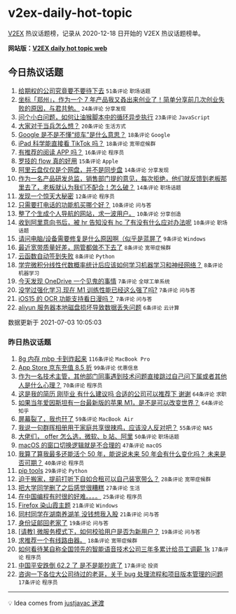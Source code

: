# v2ex-daily-hot-topic

[V2EX](https://www.v2ex.com/) 热议话题榜，记录从 2020-12-18 日开始的 V2EX 热议话题榜单。

**网站版：[V2EX daily hot topic web](https://boojack.github.io/v2ex-daily-hot-topic-web/)**

## 今日热议话题

<!-- TODAY BEGIN -->

1. [给期权的公司究竟要不要待下去](https://www.v2ex.com/t/787259) `51条评论` `职场话题`
1. [坐标「郑州」，作为一个 7 年产品我又叒出来创业了！简单分享前几次创业失败的原因，与君共勉。](https://www.v2ex.com/t/787263) `24条评论` `分享发现`
1. [问个小白问题，如何让油猴脚本中的循环异步执行](https://www.v2ex.com/t/787256) `23条评论` `JavaScript`
1. [大家对于当兵怎么想？](https://www.v2ex.com/t/787278) `20条评论` `生活方式`
1. [Google 是不是不懂“缆车”是什么意思？](https://www.v2ex.com/t/787270) `18条评论` `Google`
1. [iPad 科学能直接看 TikTok 吗？](https://www.v2ex.com/t/787254) `18条评论` `宽带症候群`
1. [有推荐的阅读 APP 吗？](https://www.v2ex.com/t/787310) `16条评论` `程序员`
1. [罗技的 flow 真的好用](https://www.v2ex.com/t/787272) `15条评论` `Apple`
1. [阿里云盘仅仅是个网盘，并不是同步盘](https://www.v2ex.com/t/787258) `14条评论` `分享发现`
1. [作为一名产品研发总监，销售部门提的意见，每次拒绝，他们就反馈到老板那里去了，老板就认为我们不配合！怎么破？](https://www.v2ex.com/t/787251) `14条评论` `职场话题`
1. [发现一个惊天大秘密](https://www.v2ex.com/t/787252) `12条评论` `程序员`
1. [只需要打电话的功能机买哪个好？](https://www.v2ex.com/t/787286) `10条评论` `问与答`
1. [整了个生成个人导航的网站，求一波用户。](https://www.v2ex.com/t/787266) `10条评论` `分享创造`
1. [收到阿里意向书后，被 hr 告知没有 hc 了有没有什么应对办法呢](https://www.v2ex.com/t/787255) `10条评论` `职场话题`
1. [请问电脑/设备需要修复是什么原因啊（似乎是蓝屏了](https://www.v2ex.com/t/787304) `9条评论` `Windows`
1. [最近宽带质量好差，网管都做不下去了](https://www.v2ex.com/t/787299) `8条评论` `宽带症候群`
1. [云函数自动签到失败](https://www.v2ex.com/t/787287) `8条评论` `Python`
1. [学完微积分线性代数概率统计后应该如何学习机器学习和神经网络？](https://www.v2ex.com/t/787261) `8条评论` `机器学习`
1. [今天发现 OneDrive 一个见鬼的事情](https://www.v2ex.com/t/787285) `7条评论` `全球工单系统`
1. [没学过强化学习,现在 M1 训练性能已经这么强了吗?](https://www.v2ex.com/t/787271) `7条评论` `问与答`
1. [iOS15 的 OCR 功能支持看日漫吗？](https://www.v2ex.com/t/787257) `7条评论` `问与答`
1. [aliyun 服务器本地磁盘损坏导致数据丢失问题](https://www.v2ex.com/t/787328) `6条评论` `云计算`

数据更新于 2021-07-03 10:05:03

<!-- TODAY END -->

### 昨日热议话题

<!-- YESTERDAY BEGIN -->

1. [8g 内存 mbp 卡到炸起来](https://www.v2ex.com/t/787036) `116条评论` `MacBook Pro`
1. [App Store 京东充值 8.5 折](https://www.v2ex.com/t/787048) `99条评论` `优惠信息`
1. [作为一名技术主管，其他部门同事遇到技术问题直接跳过自己问下属或者其他人是什么心理？](https://www.v2ex.com/t/787072) `70条评论` `程序员`
1. [这是我的简历 刚毕业 有什么建议吗 合适的公司可以推荐下 谢谢](https://www.v2ex.com/t/787102) `64条评论` `求职`
1. [如果当年爱因斯坦有一台最新版的苹果 M1，是不是可以改变世界？](https://www.v2ex.com/t/787123) `64条评论` `知乎`
1. [屏幕裂了，我也幵了](https://www.v2ex.com/t/787042) `59条评论` `MacBook Air`
1. [我说一句群晖相册用于家庭共享很辣鸡，应该没人反对吧？](https://www.v2ex.com/t/787103) `55条评论` `NAS`
1. [大佬们， offer 怎么选，微软、b 站、阿里](https://www.v2ex.com/t/787201) `50条评论` `职场话题`
1. [macOS 的窗口切换逻辑就是不合理的](https://www.v2ex.com/t/787124) `47条评论` `macOS`
1. [我算了算我最多还能活个 50 年，能说说未来 50 年会有什么变化吗？ 未来是否可期？](https://www.v2ex.com/t/787066) `40条评论` `程序员`
1. [pip tools](https://www.v2ex.com/t/787188) `29条评论` `Python`
1. [迫于搬家，提前打听下自如合租可以自己装宽带么？](https://www.v2ex.com/t/787116) `28条评论` `宽带症候群`
1. [把大学同学删了之后感觉很糟糕](https://www.v2ex.com/t/787210) `27条评论` `生活`
1. [在中国编程有时很的好难。。。。](https://www.v2ex.com/t/787163) `25条评论` `程序员`
1. [Firefox 染山霞主题](https://www.v2ex.com/t/787228) `21条评论` `Windows`
1. [同村同学在湖南养湖羊 没钱想我入股](https://www.v2ex.com/t/787073) `21条评论` `问与答`
1. [身份证邮回老家了](https://www.v2ex.com/t/787161) `19条评论` `问与答`
1. [[请教] 微服务模式下，如何校验用户是否为新用户？](https://www.v2ex.com/t/787054) `19条评论` `问与答`
1. [求推荐一个有线路由器。](https://www.v2ex.com/t/787176) `18条评论` `宽带症候群`
1. [如何看待某自称全国领先的智能语音技术公司三年多累计给员工调薪 1k](https://www.v2ex.com/t/787221) `17条评论` `程序员`
1. [中国平安跌倒 62.2 了 是不是能抄底了](https://www.v2ex.com/t/787150) `17条评论` `投资`
1. [咨询一下各位大公司待过的老哥，关于 bug 处理流程和项目版本管理的问题](https://www.v2ex.com/t/787091) `17条评论` `程序员`

<!-- YESTERDAY END -->

---

💡 Idea comes from [justjavac 迷渡](https://github.com/justjavac/)
